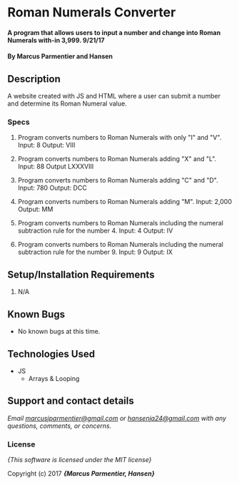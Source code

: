 # Roman Numerals Converter

#### A program that allows users to input a number and change into Roman Numerals with-in 3,999. 9/21/17

#### By **Marcus Parmentier and Hansen**

## Description

A website created with JS and HTML where a user can submit a number and determine its Roman Numeral value.


### Specs

1. Program converts numbers to Roman Numerals with only "I" and "V".
Input: 8
Output: VIII

2. Program converts numbers to Roman Numerals adding "X" and "L".
Input: 88
Output LXXXVIII

3. Program converts numbers to Roman Numerals adding "C" and "D".
Input: 780
Output: DCC

4. Program converts numbers to Roman Numerals adding "M".
Input: 2,000
Output: MM

5. Program converts numbers to Roman Numerals including the numeral subtraction rule for the number 4.
Input: 4
Output: IV

6. Program converts numbers to Roman Numerals including the numeral subtraction rule for the number 9.
Input: 9
Output: IX


## Setup/Installation Requirements

1. N/A

## Known Bugs
* No known bugs at this time.

## Technologies Used
* JS
  * Arrays & Looping


## Support and contact details

_Email marcusjparmentier@gmail.com or hansenja24@gmail.com with any questions, comments, or concerns._

### License

*{This software is licensed under the MIT license}*

Copyright (c) 2017 **_{Marcus Parmentier, Hansen}_**

